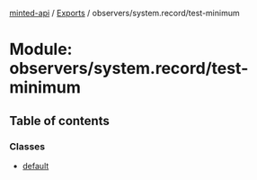 [minted-api](../README.md) / [Exports](../modules.md) / observers/system.record/test-minimum

# Module: observers/system.record/test-minimum

## Table of contents

### Classes

- [default](../classes/observers_system_record_test_minimum.default.md)
